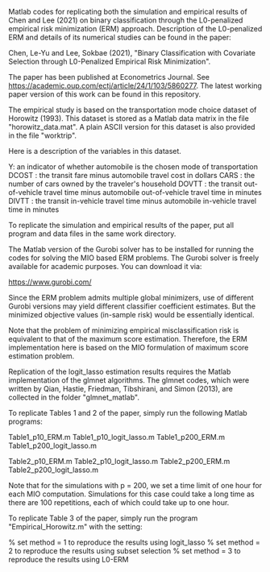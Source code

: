 Matlab codes for replicating both the simulation and empirical results of Chen and Lee (2021) on binary classification through the L0-penalized empirical risk minimization (ERM) approach. Description of the L0-penalized ERM and details of its numerical studies can be found in the paper:

Chen, Le-Yu and Lee, Sokbae (2021), "Binary Classification with Covariate Selection through L0-Penalized Empirical Risk Minimization".

The paper has been published at Econometrics Journal. See https://academic.oup.com/ectj/article/24/1/103/5860277. The latest working paper version of this work can be found in this repository.

The empirical study is based on the transportation mode choice dataset of Horowitz (1993). This dataset is stored as a Matlab data matrix in the file "horowitz_data.mat". A plain ASCII version for this dataset is also provided in the file "worktrip".

Here is a description of the variables in this dataset.

Y: an indicator of whether automobile is the chosen mode of transportation
DCOST : the transit fare minus automobile travel cost in dollars
CARS  : the number of cars owned by the traveler's household
DOVTT : the transit out-of-vehicle travel time minus automobile out-of-vehicle travel time in minutes
DIVTT : the transit in-vehicle travel time minus automobile in-vehicle travel time in minutes
 
To replicate the simulation and empirical results of the paper, put all program and data files in the same work directory. 

The Matlab version of the Gurobi solver has to be installed for running the codes for solving the MIO based ERM problems. The Gurobi solver is freely available for academic purposes. You can download it via:

https://www.gurobi.com/

Since the ERM problem admits multiple global minimizers, use of different Gurobi versions may yield different classifier coefficient estimates. But the minimized objective values (in-sample risk) would be essentially identical. 

Note that the problem of minimizing empirical misclassification risk is equivalent to that of the maximum score estimation. Therefore, the ERM implementation here is based on the MIO formulation of maximum score estimation problem. 

Replication of the logit_lasso estimation results requires the Matlab implementation of the glmnet algorithms. The glmnet codes, which were written by Qian, Hastie, Friedman, Tibshirani, and Simon (2013), are collected in the folder "glmnet_matlab". 

To replicate Tables 1 and 2 of the paper, simply run the following Matlab programs:

Table1_p10_ERM.m
Table1_p10_logit_lasso.m
Table1_p200_ERM.m
Table1_p200_logit_lasso.m

Table2_p10_ERM.m
Table2_p10_logit_lasso.m
Table2_p200_ERM.m
Table2_p200_logit_lasso.m


Note that for the simulations with p = 200, we set a time limit of one hour for each MIO computation. Simulations for this case could take a long time as there are 100 repetitions, each of which could take up to one hour.


To replicate Table 3 of the paper, simply run the program "Empirical_Horowitz.m" with the setting:

% set method = 1 to reproduce the results using logit_lasso
% set method = 2 to reproduce the results using subset selection
% set method = 3 to reproduce the results using L0-ERM




